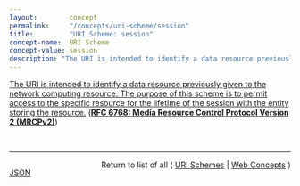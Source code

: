 ```yaml
---
layout:        concept
permalink:     "/concepts/uri-scheme/session"
title:         "URI Scheme: session"
concept-name:  URI Scheme
concept-value: session
description: "The URI is intended to identify a data resource previously given to the network computing resource. The purpose of this scheme is to permit access to the specific resource for the lifetime of the session with the entity storing the resource."
---
```


[The URI is intended to identify a data resource previously given to the network computing resource. The purpose of this scheme is to permit access to the specific resource for the lifetime of the session with the entity storing the resource.](http://tools.ietf.org/html/rfc6787#section-13.6 "Read documentation for URI Scheme &#34;session&#34;") (**[RFC 6768: Media Resource Control Protocol Version 2 (MRCPv2)](/specs/IETF/RFC/6768 "The Media Resource Control Protocol Version 2 (MRCPv2) allows client hosts to control media service resources such as speech synthesizers, recognizers, verifiers, and identifiers residing in servers on the network. MRCPv2 is not a &#34;stand-alone&#34; protocol -- it relies on other protocols, such as the Session Initiation Protocol (SIP), to coordinate MRCPv2 clients and servers and manage sessions between them, and the Session Description Protocol (SDP) to describe, discover, and exchange capabilities. It also depends on SIP and SDP to establish the media sessions and associated parameters between the media source or sink and the media server. Once this is done, the MRCPv2 exchange operates over the control session established above, allowing the client to control the media processing resources on the speech resource server.")**)

<br/>
<hr/>

<p style="float : left"><a href="./session.json" title="JSON representing this particular Web Concept value">JSON</a></p>
<p style="text-align: right">Return to list of all ( <a href="../uri-scheme/">URI Schemes</a> | <a href="../">Web Concepts</a> )</p>
